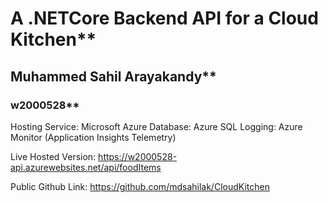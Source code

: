 # A .NETCore Backend API for a Cloud Kitchen**
## Muhammed Sahil Arayakandy**
### w2000528**

Hosting Service: Microsoft Azure
Database: Azure SQL
Logging: Azure Monitor (Application Insights Telemetry)

Live Hosted Version: https://w2000528-api.azurewebsites.net/api/foodItems

Public Github Link: https://github.com/mdsahilak/CloudKitchen